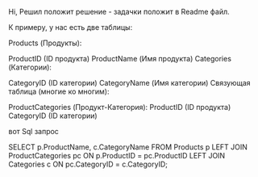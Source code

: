 Hi, Решил положит решение - задачки положит в Readme файл. 

К примеру, у нас есть две таблицы:

Products (Продукты):

ProductID (ID продукта)
ProductName (Имя продукта)
Categories (Категории):

CategoryID (ID категории)
CategoryName (Имя категории)
Связующая таблица (многие ко многим):

ProductCategories (Продукт-Категория):
ProductID (ID продукта)
CategoryID (ID категории)

вот Sql запрос 

SELECT 
    p.ProductName, 
    c.CategoryName
FROM 
    Products p
LEFT JOIN 
    ProductCategories pc ON p.ProductID = pc.ProductID
LEFT JOIN 
    Categories c ON pc.CategoryID = c.CategoryID;
